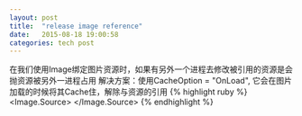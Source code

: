 ```yaml
---
layout: post
title:  "release image reference"
date:   2015-08-18 19:00:58
categories: tech post
---
```

在我们使用Image绑定图片资源时，如果有另外一个进程去修改被引用的资源是会抛资源被另外一进程占用
解决方案：使用CacheOption = "OnLoad", 它会在图片加载的时候将其Cache住，解除与资源的引用
{% highlight ruby %}
<Image>
    <Image.Source>
        <BitmapImage  CacheOption="OnLoad" UriSource="C:\Users\i.mark.yu\Desktop\HelloWorld.png"/>
    </Image.Source>
</Image>
{% endhighlight %}